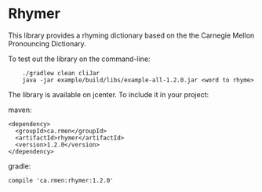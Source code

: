 Rhymer
======

This library provides a rhyming dictionary based on the the Carnegie Mellon Pronouncing Dictionary.

To test out the library on the command-line:

```
    ./gradlew clean cliJar
    java -jar example/build/libs/example-all-1.2.0.jar <word to rhyme>
```

The library is available on jcenter. To include it in your project:

maven:

```
<dependency>
  <groupId>ca.rmen</groupId>
  <artifactId>rhymer</artifactId>
  <version>1.2.0</version>
</dependency>
```

gradle:

```
compile 'ca.rmen:rhymer:1.2.0'
```


